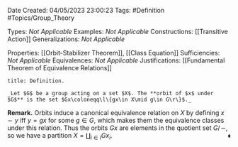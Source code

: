 <div class="topSpace"></div>

Date Created: 04/05/2023 23:00:23
Tags: #Definition #Topics/Group_Theory

Types: _Not Applicable_
Examples: _Not Applicable_
Constructions: [[Transitive Action]]
Generalizations: _Not Applicable_

Properties: [[Orbit-Stabilizer Theorem]], [[Class Equation]]
Sufficiencies: _Not Applicable_
Equivalences: _Not Applicable_
Justifications: [[Fundamental Theorem of Equivalence Relations]]

``` ad-Definition
title: Definition.

_Let $G$ be a group acting on a set $X$. The **orbit of $x$ under $G$** is the set $Gx\coloneqq\l\{gx\in X\mid g\in G\r\}$._

```

**Remark.** Orbits induce a canonical equivalence relation on $X$ by defining $x\sim y$ iff $y=gx$ for some $g\in G$, which makes them the equivalence classes under this relation. Thus the orbits $Gx$ are elements in the quotient set $G/\!\sim$, so we have a partition $X=\coprod_{i\in I}Gx_i$.<span style="float:right;">$\blacklozenge$</span>
